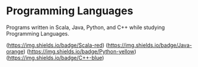 # Programming Languages 
Programs written in Scala, Java, Python, and C++ while studying Programming Languages.

(https://img.shields.io/badge/Scala-red)
(https://img.shields.io/badge/Java-orange)
(https://img.shields.io/badge/Python-yellow)
(https://img.shields.io/badge/C++-blue)
